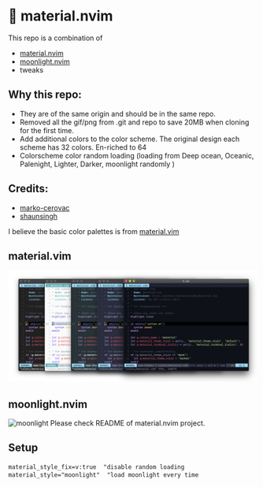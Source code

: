 # 🌊 material.nvim
This repo is a combination of
- [material.nvim](https://github.com/marko-cerovac/material.nvim)
- [moonlight.nvim](https://github.com/shaunsingh/moonlight.nvim)
- tweaks

## Why this repo:
- They are of the same origin and should be in the same repo.
- Removed all the gif/png from .git and repo to save 20MB when cloning for the first time.
- Add additional colors to the color scheme. The original design each scheme has 32 colors. En-riched to 64
- Colorscheme color random loading  (loading from Deep ocean, Oceanic, Palenight, Lighter, Darker, moonlight randomly )

## Credits:
- [marko-cerovac](https://github.com/marko-cerovac)
- [shaunsingh](https://github.com/shaunsingh)

I believe the basic color palettes is from [material.vim](https://github.com/kaicataldo/material.vim)

## material.vim

![material.vim](https://raw.githubusercontent.com/kaicataldo/material.vim/main/screenshots/material-all-variants.png)

## moonlight.nvim
![moonlight](https://user-images.githubusercontent.com/71196912/117904602-a3a55e00-b29f-11eb-9fc0-ab585eafb46e.png)
Please check README of material.nvim project.

## Setup
```vim
material_style_fix=v:true  "disable random loading
material_style="moonlight"  "load moonlight every time
```
